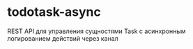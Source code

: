 # todotask-async
REST API для управления сущностями Task с асинхронным логированием действий через канал
